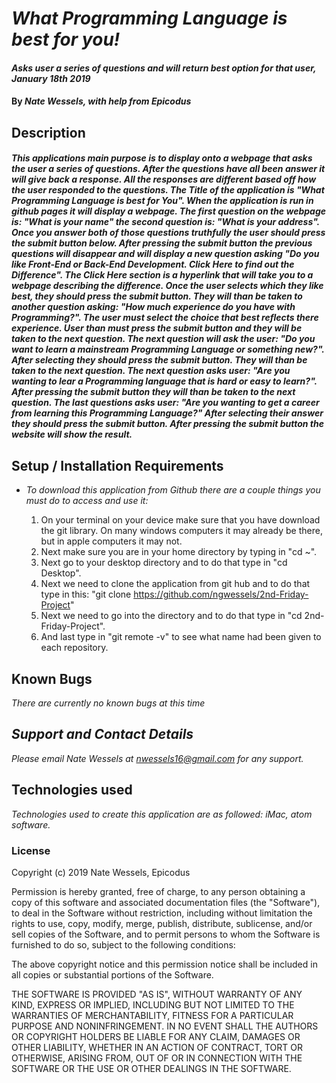 # _What Programming Language is best for you!_

#### _Asks user a series of questions and will return best option for that user, January 18th 2019_

#### By _Nate Wessels, with help from Epicodus_

## Description

#### _This applications main purpose is to display onto a webpage that asks the user a series of questions. After the questions have all been answer it will give back a response. All the responses are different based off how the user responded to the questions. The Title of the application is "What Programming Language is best for You". When the application is run in github pages it will display a webpage. The first question on the webpage is: "What is your name" the second question is: "What is your address". Once you answer both of those questions truthfully the user should press the submit button below. After pressing the submit button the previous questions will disappear and will display a new question asking "Do you like Front-End or Back-End Development. Click Here to find out the Difference". The Click Here section is a hyperlink that will take you to a webpage describing the difference. Once the user selects which they like best, they should press the submit button. They will than be taken to another question asking: "How much experience do you have with Programming?". The user must select the choice that best reflects there experience. User than must press the submit button and they will be taken to the next question. The next question will ask the user: "Do you want to learn a mainstream Programming Language or something new?". After selecting they should press the submit button. They will than be taken to the next question. The next question asks user: "Are you wanting to lear a Programming language that is hard or easy to learn?". After pressing the submit button they will than be taken to the next question. The last questions asks user: "Are you wanting to get a career from learning this Programming Language?" After selecting their answer they should press the submit button. After pressing the submit button the website will show the result._

## Setup / Installation Requirements

* _To download this application from Github there are a couple things you must do to access and use it:_

  1. On your terminal on your device make sure that you have download the git library. On many windows computers it may already be there, but in apple computers it may not.
  2. Next make sure you are in your home directory by typing in "cd ~".
  3. Next go to your desktop directory and to do that type in "cd Desktop".
  4. Next we need to clone the application from git hub and to do that type in this: "git clone https://github.com/ngwessels/2nd-Friday-Project"
  5. Next we need to go into the directory and to do that type in "cd 2nd-Friday-Project".
  6. And last type in "git remote -v" to see what name had been given to each repository.

## Known Bugs

_There are currently no known bugs at this time_

## _Support and Contact Details_

_Please email Nate Wessels at nwessels16@gmail.com for any support._

## Technologies used

_Technologies used to create this application are as followed: iMac, atom software._

### License

Copyright (c) 2019 Nate Wessels, Epicodus

Permission is hereby granted, free of charge, to any person obtaining a copy
of this software and associated documentation files (the "Software"), to deal
in the Software without restriction, including without limitation the rights
to use, copy, modify, merge, publish, distribute, sublicense, and/or sell
copies of the Software, and to permit persons to whom the Software is
furnished to do so, subject to the following conditions:

The above copyright notice and this permission notice shall be included in all
copies or substantial portions of the Software.

THE SOFTWARE IS PROVIDED "AS IS", WITHOUT WARRANTY OF ANY KIND, EXPRESS OR
IMPLIED, INCLUDING BUT NOT LIMITED TO THE WARRANTIES OF MERCHANTABILITY,
FITNESS FOR A PARTICULAR PURPOSE AND NONINFRINGEMENT. IN NO EVENT SHALL THE
AUTHORS OR COPYRIGHT HOLDERS BE LIABLE FOR ANY CLAIM, DAMAGES OR OTHER
LIABILITY, WHETHER IN AN ACTION OF CONTRACT, TORT OR OTHERWISE, ARISING FROM,
OUT OF OR IN CONNECTION WITH THE SOFTWARE OR THE USE OR OTHER DEALINGS IN THE
SOFTWARE.

